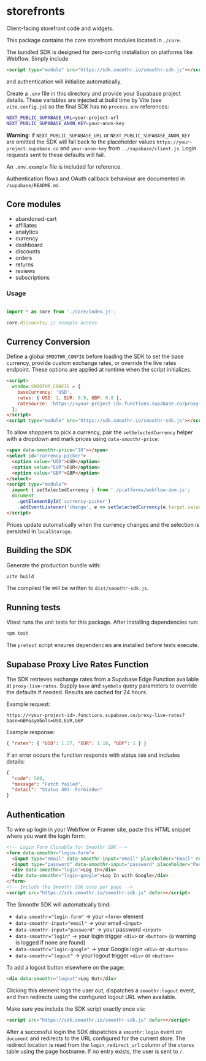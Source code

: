 # storefronts

Client-facing storefront code and widgets.

This package contains the core storefront modules located in `./core`.

The bundled SDK is designed for zero‑config installation on platforms like
Webflow. Simply include

```html
<script type="module" src="https://sdk.smoothr.io/smoothr-sdk.js"></script>
```

and authentication will initialize automatically.

Create a `.env` file in this directory and provide your Supabase project details.
These variables are injected at build time by Vite (see `vite.config.js`) so the
final SDK has no `process.env` references:

```bash
NEXT_PUBLIC_SUPABASE_URL=your-project-url
NEXT_PUBLIC_SUPABASE_ANON_KEY=your-anon-key
```

**Warning**: if `NEXT_PUBLIC_SUPABASE_URL` or `NEXT_PUBLIC_SUPABASE_ANON_KEY`
are omitted the SDK will fall back to the placeholder values
`https://your-project.supabase.co` and `your-anon-key` from
`../supabase/client.js`. Login requests sent to these defaults will fail.

An `.env.example` file is included for reference.

Authentication flows and OAuth callback behaviour are documented in `/supabase/README.md`.

## Core modules

- abandoned-cart
- affiliates
- analytics
- currency
- dashboard
- discounts
- orders
- returns
- reviews
- subscriptions

### Usage

```javascript

import * as core from './core/index.js';

core.discounts; // example access
```

## Currency Conversion

Define a global `SMOOTHR_CONFIG` before loading the SDK to set the base
currency, provide custom exchange rates, or override the live rates endpoint.
These options are applied at runtime when the script initializes.

```html
<script>
  window.SMOOTHR_CONFIG = {
    baseCurrency: 'USD',
    rates: { USD: 1, EUR: 0.9, GBP: 0.8 },
    rateSource: 'https://<your-project-id>.functions.supabase.co/proxy-live-rates'
  };
</script>
<script type="module" src="https://sdk.smoothr.io/smoothr-sdk.js"></script>
```

To allow shoppers to pick a currency, pair the `setSelectedCurrency` helper with
a dropdown and mark prices using `data-smoothr-price`:

```html
<span data-smoothr-price="10"></span>
<select id="currency-picker">
  <option value="USD">USD</option>
  <option value="EUR">EUR</option>
  <option value="GBP">GBP</option>
</select>
<script type="module">
  import { setSelectedCurrency } from './platforms/webflow-dom.js';
  document
    .getElementById('currency-picker')
    .addEventListener('change', e => setSelectedCurrency(e.target.value));
</script>
```

Prices update automatically when the currency changes and the selection is
persisted in `localStorage`.

## Building the SDK

Generate the production bundle with:

```bash
vite build
```

The compiled file will be written to `dist/smoothr-sdk.js`.

## Running tests

Vitest runs the unit tests for this package. After installing dependencies run:

```bash
npm test
```

The `pretest` script ensures dependencies are installed before tests execute.

## Supabase Proxy Live Rates Function

The SDK retrieves exchange rates from a Supabase Edge Function available at `proxy-live-rates`. Supply `base` and `symbols` query parameters to override the defaults if needed. Results are cached for 24 hours.

Example request:

```
https://<your-project-id>.functions.supabase.co/proxy-live-rates?base=GBP&symbols=USD,EUR,GBP
```

Example response:

```json
{ "rates": { "USD": 1.27, "EUR": 1.18, "GBP": 1 } }
```

If an error occurs the function responds with status `500` and includes details:

```json
{
  "code": 500,
  "message": "Fetch failed",
  "detail": "Status 403: Forbidden"
}
```

## Authentication

To wire up login in your Webflow or Framer site, paste this HTML snippet where you want the login form:

```html
<!-- Login Form Clonable for Smoothr SDK -->
<form data-smoothr="login-form">
  <input type="email" data-smoothr-input="email" placeholder="Email" required />
  <input type="password" data-smoothr-input="password" placeholder="Password" required />
  <div data-smoothr="login">Log In</div>
  <div data-smoothr="login-google">Log In with Google</div>
</form>
<!-- Include the Smoothr SDK once per page -->
<script src="https://sdk.smoothr.io/smoothr-sdk.js" defer></script>
```

The Smoothr SDK will automatically bind:

- `data-smoothr="login-form"` → your `<form>` element
- `data-smoothr-input="email"` → your email `<input>`
- `data-smoothr-input="password"` → your password `<input>`
- `data-smoothr="login"` → your login trigger `<div>` or `<button>` (a warning is logged if none are found)
- `data-smoothr="login-google"` → your Google login `<div>` or `<button>`
- `data-smoothr="logout"` → your logout trigger `<div>` or `<button>`

To add a logout button elsewhere on the page:

```html
<div data-smoothr="logout">Log Out</div>
```

Clicking this element logs the user out, dispatches a `smoothr:logout` event,
and then redirects using the configured logout URL when available.

Make sure you include the SDK script exactly once via:

```html
<script src="https://sdk.smoothr.io/smoothr-sdk.js" defer></script>
```

After a successful login the SDK dispatches a `smoothr:login` event on
`document` and redirects to the URL configured for the current store. The
redirect location is read from the `login_redirect_url` column of the `stores`
table using the page hostname. If no entry exists, the user is sent to `/`.

